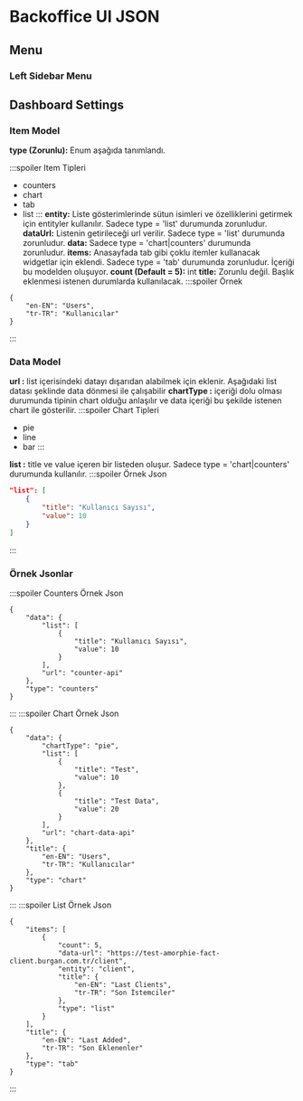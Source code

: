 # Backoffice UI JSON

## Menu
### Left Sidebar Menu

## Dashboard Settings
### Item Model
**type (Zorunlu):** Enum aşağıda tanımlandı.

:::spoiler Item Tipleri
* counters
* chart
* tab
* list
:::
**entity:** Liste gösterimlerinde sütun isimleri ve özelliklerini getirmek için entityler kullanılır. Sadece type = 'list' durumunda zorunludur.
**dataUrl:** Listenin getirileceği url verilir. Sadece type = 'list' durumunda zorunludur.
**data:**  Sadece type = 'chart|counters' durumunda zorunludur.
**items:** Anasayfada tab gibi çoklu itemler kullanacak widgetlar için eklendi. Sadece type = 'tab' durumunda zorunludur. İçeriği bu modelden oluşuyor.
**count (Default = 5):** int 
**title:** Zorunlu değil. Başlık eklenmesi istenen durumlarda kullanılacak. 
:::spoiler Örnek
```json=
{
    "en-EN": "Users",
    "tr-TR": "Kullanıcılar"
}
```
:::
### Data Model

**url :** list içerisindeki datayı dışarıdan alabilmek için eklenir. Aşağıdaki list datası şeklinde data dönmesi ile çalışabilir
**chartType :** içeriği dolu olması durumunda tipinin chart olduğu anlaşılır ve data içeriği bu şekilde istenen chart ile gösterilir.
:::spoiler Chart Tipleri
* pie
* line
* bar
:::

**list :** title ve value içeren bir listeden oluşur. Sadece type = 'chart|counters' durumunda kullanılır.
:::spoiler Örnek Json
```json
"list": [
    {
        "title": "Kullanıcı Sayısı",
        "value": 10
    }
]
```
:::
### Örnek Jsonlar


:::spoiler Counters Örnek Json
```json=
{
    "data": {
        "list": [
            {
                "title": "Kullanıcı Sayısı",
                "value": 10
            }
        ],
        "url": "counter-api"
    },
    "type": "counters"
}
```
:::
:::spoiler Chart Örnek Json
```json=
{
    "data": {
        "chartType": "pie",
        "list": [
            {
                "title": "Test",
                "value": 10
            },
            {
                "title": "Test Data",
                "value": 20
            }
        ],
        "url": "chart-data-api"
    },
    "title": {
        "en-EN": "Users",
        "tr-TR": "Kullanıcılar"
    },
    "type": "chart"
}
```
:::
:::spoiler List Örnek Json
```json=
{
    "items": [
        {
            "count": 5,
            "data-url": "https://test-amorphie-fact-client.burgan.com.tr/client",
            "entity": "client",
            "title": {
                "en-EN": "Last Clients",
                "tr-TR": "Son İstemciler"
            },
            "type": "list"
        }
    ],
    "title": {
        "en-EN": "Last Added",
        "tr-TR": "Son Eklenenler"
    },
    "type": "tab"
}

```
:::
